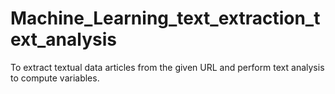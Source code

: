 # Machine_Learning_text_extraction_text_analysis
To extract textual data articles from the given URL and perform text analysis to compute variables.
